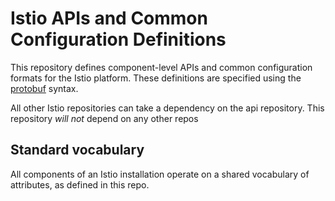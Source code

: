 # Istio APIs and Common Configuration Definitions

This repository defines component-level APIs and common configuration formats for the Istio
platform. These definitions are specified using the [protobuf](https://github.com/google/protobuf)
syntax.

All other Istio repositories can take a dependency on the api
repository. This repository *will not* depend on any other repos

## Standard vocabulary

All components of an Istio installation operate on a shared vocabulary of attributes,
as defined in this repo.
